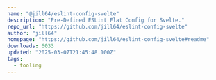 ```yaml
---
name: "@jill64/eslint-config-svelte"
description: "Pre-Defined ESLint Flat Config for Svelte."
repo_url: "https://github.com/jill64/eslint-config-svelte"
author: "jill64"
homepage: "https://github.com/jill64/eslint-config-svelte#readme"
downloads: 6033
updated: "2025-03-07T21:45:48.100Z"
tags: 
  - tooling
---
```

